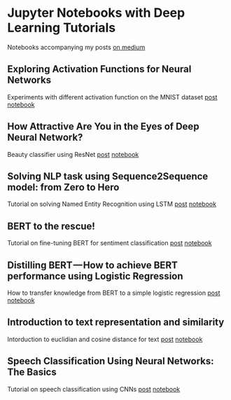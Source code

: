 # Jupyter Notebooks with Deep Learning Tutorials
Notebooks accompanying my posts [on medium](https://medium.com/@shudima)


## Exploring Activation Functions for Neural Networks
Experiments with different activation function on the MNIST dataset 
[post](https://towardsdatascience.com/exploring-activation-functions-for-neural-networks-73498da59b02) 
[notebook](https://github.com/shudima/notebooks/blob/master/Activation%20Functions.ipynb)

## How Attractive Are You in the Eyes of Deep Neural Network?
Beauty classifier using ResNet 
[post](https://towardsdatascience.com/how-attractive-are-you-in-the-eyes-of-deep-neural-network-3d71c0755ccc)
[notebook](https://github.com/shudima/notebooks/blob/master/Beauty%20Classifier.ipynb)

## Solving NLP task using Sequence2Sequence model: from Zero to Hero
Tutorial on solving Named Entity Recognition using LSTM
[post](https://towardsdatascience.com/solving-nlp-task-using-sequence2sequence-model-from-zero-to-hero-c193c1bd03d1)
[notebook](https://github.com/shudima/notebooks/blob/master/NER.ipynb)

## BERT to the rescue!
Tutorial on fine-tuning BERT for sentiment classification
[post](https://towardsdatascience.com/bert-to-the-rescue-17671379687f)
[notebook](https://github.com/shudima/notebooks/blob/master/BERT_to_the_rescue.ipynb)

## Distilling BERT — How to achieve BERT performance using Logistic Regression
How to transfer knowledge from BERT to a simple logistic regression
[post](https://towardsdatascience.com/distilling-bert-how-to-achieve-bert-performance-using-logistic-regression-69a7fc14249d)
[notebook](https://github.com/shudima/notebooks/blob/master/Distilling_Bert.ipynb)

## Introduction to text representation and similarity
Intorduction to euclidian and cosine distance for text 
[post](https://towardsdatascience.com/introduction-to-text-representation-and-similarity-b5dd3fd71737)
[notebook](https://github.com/shudima/notebooks/blob/master/Text%20Distance.ipynb)

## Speech Classification Using Neural Networks: The Basics
Tutorial on speech classification using CNNs
[post](https://towardsdatascience.com/speech-classification-using-neural-networks-the-basics-e5b08d6928b7)
[notebook](https://github.com/shudima/notebooks/blob/master/Speech%20Classification.ipynb)
